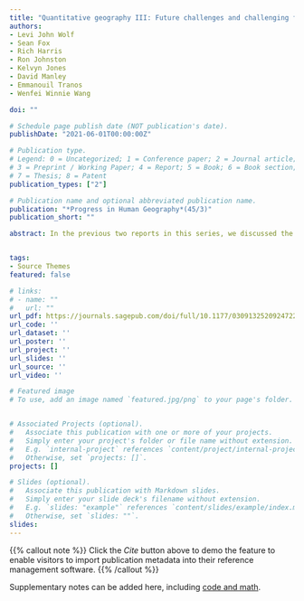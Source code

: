 ```yaml
---
title: "Quantitative geography III: Future challenges and challenging futures"
authors:
- Levi John Wolf
- Sean Fox
- Rich Harris
- Ron Johnston
- Kelvyn Jones
- David Manley
- Emmanouil Tranos
- Wenfei Winnie Wang

doi: ""

# Schedule page publish date (NOT publication's date).
publishDate: "2021-06-01T00:00:00Z"

# Publication type.
# Legend: 0 = Uncategorized; 1 = Conference paper; 2 = Journal article;
# 3 = Preprint / Working Paper; 4 = Report; 5 = Book; 6 = Book section;
# 7 = Thesis; 8 = Patent
publication_types: ["2"]

# Publication name and optional abbreviated publication name.
publication: "*Progress in Human Geography*(45/3)"
publication_short: ""

abstract: In the previous two reports in this series, we discussed the history and current status of quantitative geography. In this final report, we focus on the future. We argue that quantitative geographers are most helpful when we can simplify difficult problems using our distinct domain expertise. To do this, we must clarify the theory underpinning core conceptual problems in quantitative geography. Then, we examine the social forces that are shaping the future of quantitative geography. We conclude with criteria for how quantitative geography might succeed in addressing these challenges.


tags:
- Source Themes
featured: false

# links:
# - name: ""
#   url: ""
url_pdf: https://journals.sagepub.com/doi/full/10.1177/0309132520924722
url_code: ''
url_dataset: ''
url_poster: ''
url_project: ''
url_slides: ''
url_source: ''
url_video: ''

# Featured image
# To use, add an image named `featured.jpg/png` to your page's folder. 


# Associated Projects (optional).
#   Associate this publication with one or more of your projects.
#   Simply enter your project's folder or file name without extension.
#   E.g. `internal-project` references `content/project/internal-project/index.md`.
#   Otherwise, set `projects: []`.
projects: []

# Slides (optional).
#   Associate this publication with Markdown slides.
#   Simply enter your slide deck's filename without extension.
#   E.g. `slides: "example"` references `content/slides/example/index.md`.
#   Otherwise, set `slides: ""`.
slides:
---
```


{{% callout note %}}
Click the *Cite* button above to demo the feature to enable visitors to import publication metadata into their reference management software.
{{% /callout %}}

Supplementary notes can be added here, including [code and math](https://sourcethemes.com/academic/docs/writing-markdown-latex/).
